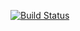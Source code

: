 [![Build Status](https://travis-ci.org/sanbeg/MediaWiki-EditFramework.svg?branch=master)](https://travis-ci.org/sanbeg/MediaWiki-EditFramework)

